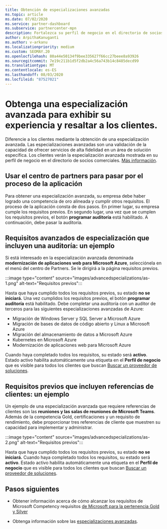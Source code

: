 ```yaml
---
title: Obtención de especializaciones avanzadas
ms.topic: article
ms.date: 07/02/2020
ms.service: partner-dashboard
ms.subservice: partnercenter-mpn
description: Fortalezca su perfil de negocio en el directorio de socios comerciales. Obtenga información sobre cómo obtener especializaciones avanzadas junto con sus competencias Gold o Silver.
author: ArpithaKanuganti
ms.author: v-arkanu
ms.localizationpriority: medium
ms.custom: SEOMAY.20
ms.openlocfilehash: 80a44e50134f9bee335627f66cc27beee8a93926
ms.sourcegitcommit: 7e19c211b1d5f2db2a4c56a743b14c8485decd99
ms.translationtype: MT
ms.contentlocale: es-ES
ms.lasthandoff: 08/03/2020
ms.locfileid: "87527021"
---
```

# <a name="earn-an-advanced-specialization-to-showcase-expertise-and-stand-out-to-customers"></a>Obtenga una especialización avanzada para exhibir su experiencia y resaltar a los clientes. 

Diferencie a los clientes mediante la obtención de una especialización avanzada. Las especializaciones avanzadas son una validación de la capacidad de ofrecer servicios de alta fidelidad en un área de solución específica. Los clientes verán la especialización avanzada mostrada en su perfil de negocio en el directorio de socios comerciales. [Más información](https://partner.microsoft.com/membership/advanced-specialization).

## <a name="use-partner-center-to-move-through-the-application-process"></a>Usar el centro de partners para pasar por el proceso de la aplicación

Para obtener una especialización avanzada, su empresa debe haber logrado una competencia de oro alineada y cumplir otros requisitos. El proceso de la aplicación consta de dos pasos. En primer lugar, su empresa cumple los requisitos previos. En segundo lugar, una vez que se cumplen los requisitos previos, el botón **programar auditoría** está habilitado. A continuación, debe pasar la auditoría. 

## <a name="advanced-specialization-requirements-that-include-an-audit-an-example"></a>Requisitos avanzados de especialización que incluyen una auditoría: un ejemplo

Si está interesado en la especialización avanzada denominada **modernización de aplicaciones web para Microsoft Azure**, selecciónela en el menú del centro de Partners. Se le dirigirá a la página requisitos previos.

:::image type="content" source="images/advancedspecializations/as-1.png" alt-text="Requisitos previos":::


Hasta que haya cumplido todos los requisitos previos, su estado **no se iniciará.** Una vez cumplidos los requisitos previos, el botón **programar auditoría** está habilitado. Debe completar una auditoría con un auditor de terceros para las siguientes especializaciones avanzadas de Azure:
 
- Migración de Windows Server y SQL Server a Microsoft Azure
- Migración de bases de datos de código abierto y Linux a Microsoft Azure
- Migración del almacenamiento de datos a Microsoft Azure
- Kubernetes en Microsoft Azure
- Modernización de aplicaciones web para Microsoft Azure


Cuando haya completado todos los requisitos, su estado será **activo**. Estado activo habilita automáticamente una etiqueta en el **Perfil de negocio** que es visible para todos los clientes que buscan [Buscar un proveedor de soluciones](https://www.microsoft.com/solution-providers/home).

## <a name="prerequisites-that-include-customer-references-an-example"></a>Requisitos previos que incluyen referencias de clientes: un ejemplo

Un ejemplo de una especialización avanzada que requiere referencias de clientes son las **reuniones y las salas de reuniones de Microsoft Teams**. Además de la competencia Gold, certificaciones y un requisito de rendimiento, debe proporcionar tres referencias de cliente que muestren su capacidad para implementar y administrar.

:::image type="content" source="images/advancedspecializations/as-2.png" alt-text="Requisitos previos":::

Hasta que haya cumplido todos los requisitos previos, su estado **no se iniciará.** Cuando haya completado todos los requisitos, su estado será **activo**. Estado activo habilita automáticamente una etiqueta en el **Perfil de negocio** que es visible para todos los clientes que buscan [Buscar un proveedor de soluciones](https://www.microsoft.com/solution-providers/home).

## <a name="next-steps"></a>Pasos siguientes

- Obtener información acerca de cómo alcanzar los requisitos de Microsoft Competency requisitos [de Microsoft para la pertenencia Gold y Silver](learn-about-competencies.md)

- Obtenga información sobre las [especializaciones avanzadas](https://partner.microsoft.com/membership/advanced-specialization).
